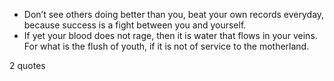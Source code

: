  - Don’t see others doing better than you, beat your own records everyday, because success is a fight between you and yourself.
 - If yet your blood does not rage, then it is water that flows in your veins. For what is the flush of youth, if it is not of service to the motherland.

2 quotes